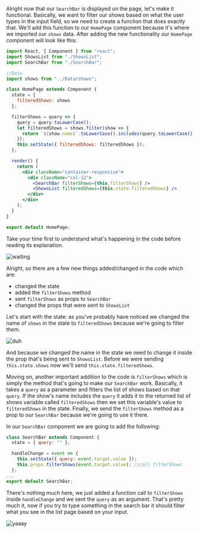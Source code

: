 Alright now that our `SearchBar` is displayed on the page, let's make it functional. Basically, we want to filter our shows based on what the user types in the input field, so we need to create a function that does exactly that. We'll add this function to our `HomePage` component because it's where we imported our `shows` data. After adding the new functionality our `HomePage` component will look like this:

```jsx
import React, { Component } from "react";
import ShowsList from "./ShowsList";
import SearchBar from "./SearchBar";

//Data
import shows from "../Data/shows";

class HomePage extends Component {
  state = {
    filteredShows: shows
  };

  filterShows = query => {
    query = query.toLowerCase();
    let filteredShows = shows.filter(show => {
      return `${show.name}`.toLowerCase().includes(query.toLowerCase());
    });
    this.setState({ filteredShows: filteredShows });
  };

  render() {
    return (
      <div className="container-responsive">
        <div className="col-12">
          <SearchBar filterShows={this.filterShows} />
          <ShowsList filteredShows={this.state.filteredShows} />
        </div>
      </div>
    );
  }
}

export default HomePage;
```

Take your time first to understand what's happening in the code before reading its explanation.

![waiting](https://media.tenor.com/images/a48310348e788561dc238b6db1451264/tenor.gif)

Alright, so there are a few new things added/changed in the code which are:

- changed the state
- added the `filterShows` method
- sent `filterShows` as props to `SearchBar`
- changed the props that were sent to `ShowsList`

Let's start with the state: as you've probably have noticed we changed the name of `shows` in the state to `filteredShows` because we're going to filter them.

![duh](https://media.tenor.com/images/0fb5d4079ea1c2232c5f73ed263b06e7/tenor.gif)

And because we changed the name in the state we need to change it inside the prop that's being sent to `ShowsList`. Before we were sending `this.state.shows` now we'll send `this.state.filteredShows`.

Moving on, another important addition to the code is `filterShows` which is simply the method that's going to make our `SearchBar` work. Basically, it takes a `query` as a parameter and filters the list of shows based on that `query`. If the show's name includes the `query` it adds it to the returned list of shows variable called `filteredShows` then we set this variable's value to `filteredShows` in the state. Finally, we send the `filterShows` method as a prop to our `SearchBar` because we're going to use it there.

In our `SearchBar` component we are going to add the following:

```jsx
class SearchBar extends Component {
  state = { query: "" };

  handleChange = event => {
    this.setState({ query: event.target.value });
    this.props.filterShows(event.target.value); //call filterShows
  };
...
export default SearchBar;
```

There's nothing much here, we just added a function call to `filterShows` inside `handleChange` and we sent the `query` as an argument. That's pretty much it, now if you try to type something in the search bar it should filter what you see in the list page based on your input.

![yaaay](https://media1.tenor.com/images/05a7505c225710ad1b77bc4caf7cd0bf/tenor.gif?itemid=5370842)
